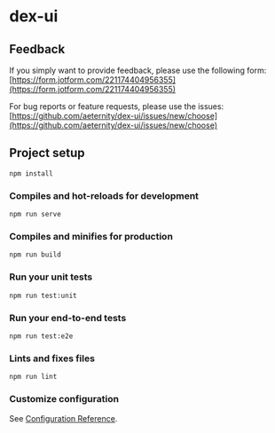 # dex-ui

## Feedback

If you simply want to provide feedback, please use the following form: [https://form.jotform.com/221174404956355](https://form.jotform.com/221174404956355)

For bug reports or feature requests, please use the issues: [https://github.com/aeternity/dex-ui/issues/new/choose](https://github.com/aeternity/dex-ui/issues/new/choose)

## Project setup
```
npm install
```

### Compiles and hot-reloads for development
```
npm run serve
```

### Compiles and minifies for production
```
npm run build
```

### Run your unit tests
```
npm run test:unit
```

### Run your end-to-end tests
```
npm run test:e2e
```

### Lints and fixes files
```
npm run lint
```

### Customize configuration
See [Configuration Reference](https://cli.vuejs.org/config/).
